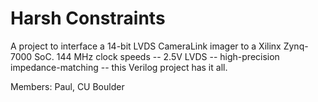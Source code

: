 # Harsh Constraints

A project to interface a 14-bit LVDS CameraLink imager to a Xilinx Zynq-7000 SoC. 144 MHz clock speeds -- 2.5V LVDS -- high-precision impedance-matching  -- this Verilog project has it all.

Members: Paul, CU Boulder

